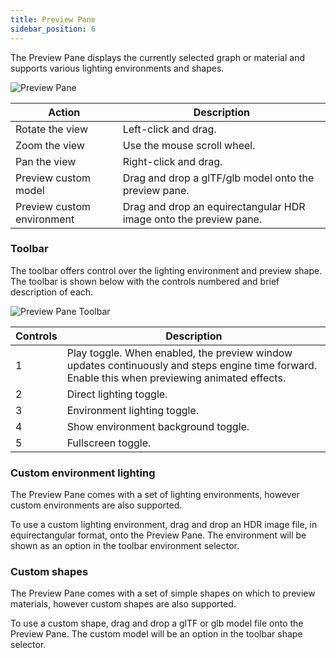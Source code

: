 ```yaml
---
title: Preview Pane
sidebar_position: 6
---
```


The Preview Pane displays the currently selected graph or material and supports various lighting environments and shapes.

![Preview Pane](/images/shader-editor/preview-pane.png)

| Action                     | Description                                                       |
| -------------------------- | ----------------------------------------------------------------- |
| Rotate the view            | Left-click and drag.                                              |
| Zoom the view              | Use the mouse scroll wheel.                                       |
| Pan the view               | Right-click and drag.                                             |
| Preview custom model       | Drag and drop a glTF/glb model onto the preview pane.             |
| Preview custom environment | Drag and drop an equirectangular HDR image onto the preview pane. |

### Toolbar

The toolbar offers control over the lighting environment and preview shape. The toolbar is shown below with the controls numbered and brief description of each.

![Preview Pane Toolbar](/images/shader-editor/preview-pane-toolbar.png)

| Controls | Description                         |
| -------- | ----------------------------------- |
| 1        | Play toggle. When enabled, the preview window updates continuously and steps engine time forward. Enable this when previewing animated effects. |
| 2        | Direct lighting toggle.             |
| 3        | Environment lighting toggle.        |
| 4        | Show environment background toggle. |
| 5        | Fullscreen toggle.                  |

### Custom environment lighting

The Preview Pane comes with a set of lighting environments, however custom environments are also supported.

To use a custom lighting environment, drag and drop an HDR image file, in equirectangular format, onto the Preview Pane. The environment will be shown as an option in the toolbar environment selector.

### Custom shapes

The Preview Pane comes with a set of simple shapes on which to preview materials, however custom shapes are also supported.

To use a custom shape, drag and drop a glTF or glb model file onto the Preview Pane. The custom model will be an option in the toolbar shape selector.

